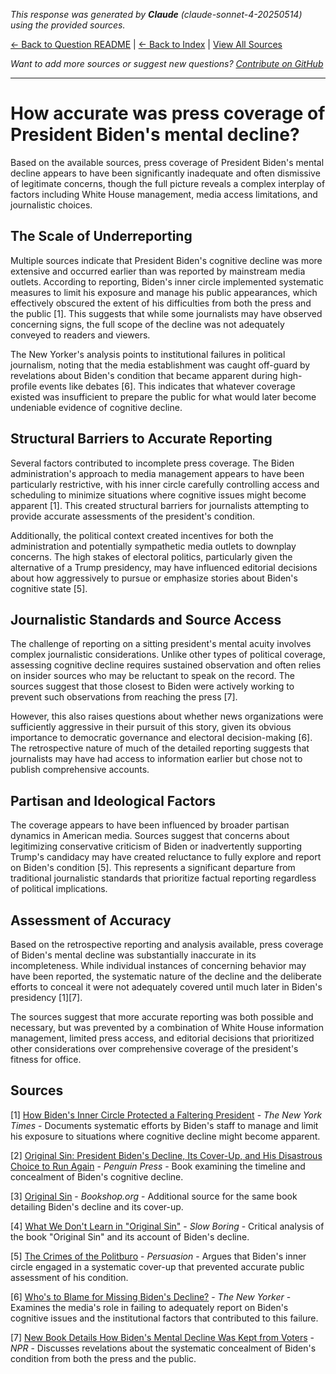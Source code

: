 <!-- 
Generated by: claude
Model: claude-sonnet-4-20250514
Prompt type: sources
Generated at: 2025-06-13T09:29:36.591845
-->

*This response was generated by **Claude** (claude-sonnet-4-20250514) using the provided sources.*

[← Back to Question README](README.md) | [← Back to Index](../README.md) | [View All Sources](../allsources.md)

*Want to add more sources or suggest new questions? [Contribute on GitHub](https://github.com/justinwest/SuggestedSources)*

---

# How accurate was press coverage of President Biden's mental decline?

Based on the available sources, press coverage of President Biden's mental decline appears to have been significantly inadequate and often dismissive of legitimate concerns, though the full picture reveals a complex interplay of factors including White House management, media access limitations, and journalistic choices.

## The Scale of Underreporting

Multiple sources indicate that President Biden's cognitive decline was more extensive and occurred earlier than was reported by mainstream media outlets. According to reporting, Biden's inner circle implemented systematic measures to limit his exposure and manage his public appearances, which effectively obscured the extent of his difficulties from both the press and the public [1]. This suggests that while some journalists may have observed concerning signs, the full scope of the decline was not adequately conveyed to readers and viewers.

The New Yorker's analysis points to institutional failures in political journalism, noting that the media establishment was caught off-guard by revelations about Biden's condition that became apparent during high-profile events like debates [6]. This indicates that whatever coverage existed was insufficient to prepare the public for what would later become undeniable evidence of cognitive decline.

## Structural Barriers to Accurate Reporting

Several factors contributed to incomplete press coverage. The Biden administration's approach to media management appears to have been particularly restrictive, with his inner circle carefully controlling access and scheduling to minimize situations where cognitive issues might become apparent [1]. This created structural barriers for journalists attempting to provide accurate assessments of the president's condition.

Additionally, the political context created incentives for both the administration and potentially sympathetic media outlets to downplay concerns. The high stakes of electoral politics, particularly given the alternative of a Trump presidency, may have influenced editorial decisions about how aggressively to pursue or emphasize stories about Biden's cognitive state [5].

## Journalistic Standards and Source Access

The challenge of reporting on a sitting president's mental acuity involves complex journalistic considerations. Unlike other types of political coverage, assessing cognitive decline requires sustained observation and often relies on insider sources who may be reluctant to speak on the record. The sources suggest that those closest to Biden were actively working to prevent such observations from reaching the press [7].

However, this also raises questions about whether news organizations were sufficiently aggressive in their pursuit of this story, given its obvious importance to democratic governance and electoral decision-making [6]. The retrospective nature of much of the detailed reporting suggests that journalists may have had access to information earlier but chose not to publish comprehensive accounts.

## Partisan and Ideological Factors

The coverage appears to have been influenced by broader partisan dynamics in American media. Sources suggest that concerns about legitimizing conservative criticism of Biden or inadvertently supporting Trump's candidacy may have created reluctance to fully explore and report on Biden's condition [5]. This represents a significant departure from traditional journalistic standards that prioritize factual reporting regardless of political implications.

## Assessment of Accuracy

Based on the retrospective reporting and analysis available, press coverage of Biden's mental decline was substantially inaccurate in its incompleteness. While individual instances of concerning behavior may have been reported, the systematic nature of the decline and the deliberate efforts to conceal it were not adequately covered until much later in Biden's presidency [1][7].

The sources suggest that more accurate reporting was both possible and necessary, but was prevented by a combination of White House information management, limited press access, and editorial decisions that prioritized other considerations over comprehensive coverage of the president's fitness for office.

## Sources

[1] [How Biden's Inner Circle Protected a Faltering President](https://archive.jwest.org/Articles/How%20Biden%E2%80%99s%20Inner%20Circle%20Protected%20a%20Faltering%20President%20-%20The%20New%20York%20Times.pdf) - *The New York Times* - Documents systematic efforts by Biden's staff to manage and limit his exposure to situations where cognitive decline might become apparent.

[2] [Original Sin: President Biden's Decline, Its Cover-Up, and His Disastrous Choice to Run Again](https://sites.prh.com/originalsin) - *Penguin Press* - Book examining the timeline and concealment of Biden's cognitive decline.

[3] [Original Sin](https://bookshop.org/p/books/untitled-0672-penguin-publishing-group/22284058) - *Bookshop.org* - Additional source for the same book detailing Biden's decline and its cover-up.

[4] [What We Don't Learn in "Original Sin"](https://www.slowboring.com/p/what-we-dont-learn-in-original-sin) - *Slow Boring* - Critical analysis of the book "Original Sin" and its account of Biden's decline.

[5] [The Crimes of the Politburo](https://www.persuasion.community/p/the-crimes-of-the-politburo) - *Persuasion* - Argues that Biden's inner circle engaged in a systematic cover-up that prevented accurate public assessment of his condition.

[6] [Who's to Blame for Missing Biden's Decline?](https://www.newyorker.com/news/fault-lines/whos-to-blame-for-missing-bidens-decline) - *The New Yorker* - Examines the media's role in failing to adequately report on Biden's cognitive issues and the institutional factors that contributed to this failure.

[7] [New Book Details How Biden's Mental Decline Was Kept from Voters](https://www.npr.org/transcripts/nx-s1-5309451) - *NPR* - Discusses revelations about the systematic concealment of Biden's condition from both the press and the public.
